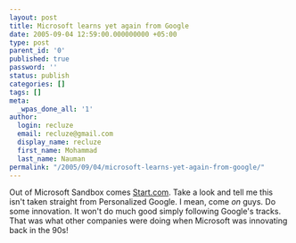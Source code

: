 ```yaml
---
layout: post
title: Microsoft learns yet again from Google
date: 2005-09-04 12:59:00.000000000 +05:00
type: post
parent_id: '0'
published: true
password: ''
status: publish
categories: []
tags: []
meta:
  _wpas_done_all: '1'
author:
  login: recluze
  email: recluze@gmail.com
  display_name: recluze
  first_name: Mohammad
  last_name: Nauman
permalink: "/2005/09/04/microsoft-learns-yet-again-from-google/"
---
```

Out of Microsoft Sandbox comes [Start.com](http://www.start.com). Take a look and tell me this isn't taken straight from Personalized Google. I mean, come _on_ guys. Do some innovation. It won't do much good simply following Google's tracks. That was what other companies were doing when Microsoft was innovating back in the 90s!


